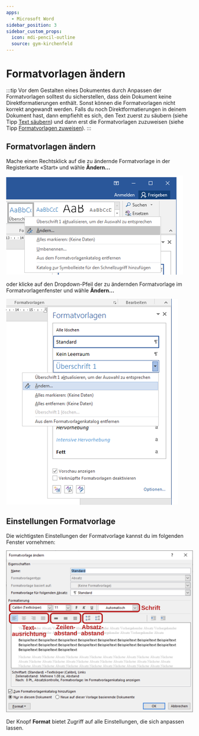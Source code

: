 ```yaml
---
apps:
  - Microsoft Word
sidebar_position: 3
sidebar_custom_props:
  icon: mdi-pencil-outline
  source: gym-kirchenfeld
---
```


# Formatvorlagen ändern



:::tip
Vor dem Gestalten eines Dokumentes durch Anpassen der Formatvorlagen solltest du sicherstellen, dass dein Dokument keine Direktformatierungen enthält. Sonst können die Formatvorlagen nicht korrekt angewandt werden.
Falls du noch Direktformatierungen in deinem Dokument hast, dann empfiehlt es sich, den Text zuerst zu säubern (siehe Tipp [Text säubern](../../word-2/text-saeubern/)) und dann erst die Formatvorlagen zuzuweisen (siehe Tipp [Formatvorlagen zuweisen](../formatvorlagen-zuweisen/)).
:::

## Formatvorlagen ändern

Mache einen Rechtsklick auf die zu ändernde Formatvorlage in der Registerkarte «Start» und wähle __Ändern…__

![Ändern der Formatvorlage über Registerkarte «Start»](./formatvorlage-aendern-register.png)

oder klicke auf den Dropdown-Pfeil der zu ändernden Formatvorlage im Formatvorlagenfenster und wähle __Ändern…__

![Ändern der Formatvorlage über das Formatvorlagenfenster](./formatvorlage-aendern-fenster.png)

## Einstellungen Formatvorlage

Die wichtigsten Einstellungen der Formatvorlage kannst du im folgenden Fenster vornehmen:

![Anpassen der Formatvorlage Standard](./formatvorlage-aendern.svg)

Der Knopf __Format__ bietet Zugriff auf alle Einstellungen, die sich anpassen lassen.
